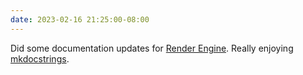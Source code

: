 ```yaml
---
date: 2023-02-16 21:25:00-08:00
---
```


Did some documentation updates for [Render Engine](https://render-engine.readthedocs.io/). Really enjoying [mkdocstrings](https://mkdocstrings.github.io).